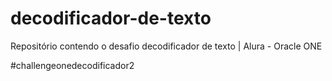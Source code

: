 # decodificador-de-texto
Repositório contendo o desafio decodificador de texto |  Alura - Oracle ONE

#challengeonedecodificador2
